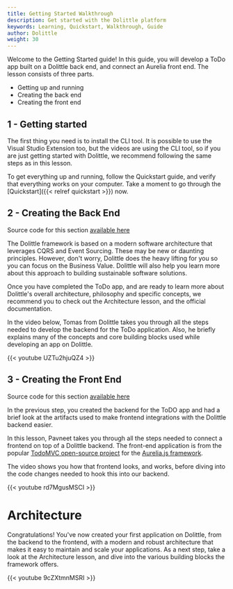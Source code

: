 ```yaml
---
title: Getting Started Walkthrough
description: Get started with the Dolittle platform
keywords: Learning, Quickstart, Walkthrough, Guide
author: Dolittle
weight: 30
---
```


Welcome to the Getting Started guide! In this guide, you will develop a ToDo app built on a Dolittle back end, and connect an Aurelia front end.
The lesson consists of three parts.
- Getting up and running
- Creating the back end
- Creating the front end

## 1 - Getting started
The first thing you need is to install the CLI tool. It is possible to use the Visual Studio Extension too, but the videos are using the CLI tool, so if you are just getting started with Dolittle, we recommend following the same steps as in this lesson.

To get everything up and running, follow the Quickstart guide, and verify that everything works on your computer.
Take a moment to go through the [Quickstart]({{< relref quickstart >}}) now.

## 2 - Creating the Back End
Source code for this section [available here](https://github.com/TomasEkeli/ToDolittle) 

The Dolittle framework is based on a modern software architecture that leverages CQRS and Event Sourcing. These may be new or daunting principles. However, don't worry, Dolittle does the heavy lifting for you so you can focus on the Business Value. Dolittle will also help you learn more about this approach to building sustainable software solutions.

Once you have completed the ToDo app, and are ready to learn more about Dolittle's overall architecture, philosophy and specific concepts, we recommend you to check out the Architecture lesson, and the official documentation. 

In the video below, Tomas from Dolittle takes you through all the steps needed to develop the backend for the ToDo application. Also, he briefly explains many of the concepts and core building blocks used while developing an app on Dolittle.

{{< youtube UZTu2hjuQZ4 >}}

## 3 - Creating the Front End
Source code for this section [available here](https://github.com/pavsaund/ToDolittle) 

In the previous step, you created the backend for the ToDO app and had a brief look at the artifacts used to make frontend integrations with the Dolittle backend easier.

In this lesson, Pavneet takes you through all the steps needed to connect a frontend on top of a Dolittle backend. The front-end application is from the popular [TodoMVC open-source project](http://todomvc.com) for the [Aurelia.js framework](https://aurelia.io).

The video shows you how that frontend looks, and works, before diving into the code changes needed to hook this into our backend.

{{< youtube rd7MgusMSCI  >}}

# Architecture
Congratulations! You've now created your first application on Dolittle, from the backend to the frontend, with a modern and robust architecture that makes it easy to maintain and scale your applications.
As a next step, take a look at the Architecture lesson, and dive into the various building blocks the framework offers.

{{< youtube 9cZXtmnMSRI   >}}

